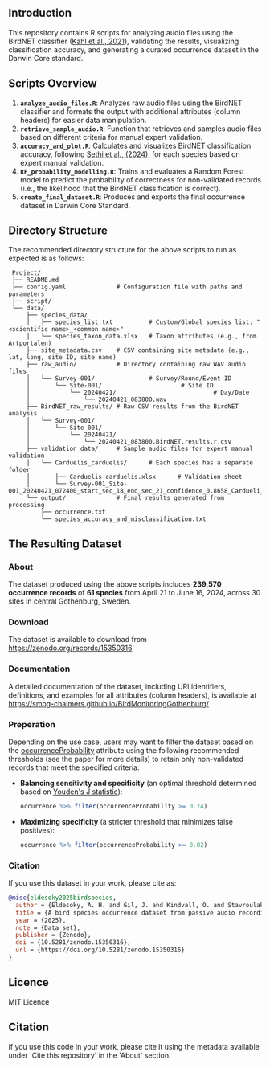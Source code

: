 ## Introduction

This repository contains R scripts for analyzing audio files using the BirdNET classifier ([Kahl et al., 2021](https://www.sciencedirect.com/science/article/pii/S1574954121000273?via%3Dihub)), validating the results, visualizing classification accuracy, and generating a curated occurrence dataset in the Darwin Core standard.

## Scripts Overview

1. **`analyze_audio_files.R`**: Analyzes raw audio files using the BirdNET classifier and formats the output with additional attributes (column headers) for easier data manipulation.
2. **`retrieve_sample_audio.R`**: Function that retrieves and samples audio files based on different criteria for manual expert validation.
3. **`accuracy_and_plot.R`**: Calculates and visualizes BirdNET classification accuracy, following [Sethi et al., (2024)](https://www.pnas.org/doi/10.1073/pnas.2315933121), for each species based on expert manual validation.
4. **`RF_probability_modelling.R`**: Trains and evaluates a Random Forest model to predict the probability of correctness for non-validated records (i.e., the likelihood that the BirdNET classification is correct).
5. **`create_final_dataset.R`**: Produces and exports the final occurrence dataset in Darwin Core Standard.

## Directory Structure

The recommended directory structure for the above scripts to run as expected is as follows:

```plaintext
 Project/
 ├── README.md 
 ├── config.yaml              # Configuration file with paths and parameters
 ├── script/                  
 └── data/
     ├── species_data/
     │   ├── species_list.txt          # Custom/Global species list: "<scientific name>_<common name>"
     │   └── species_taxon_data.xlsx   # Taxon attributes (e.g., from Artportalen)
     ├── site_metadata.csv    # CSV containing site metadata (e.g., lat, long, site ID, site name)
     ├── raw_audio/           # Directory containing raw WAV audio files
     │   └── Survey-001/               # Survey/Round/Event ID
     │       └── Site-001/                      # Site ID                    
     │           └── 20240421/                           # Day/Date
     │               └── 20240421_083800.wav
     ├── BirdNET_raw_results/ # Raw CSV results from the BirdNET analysis
     │   └── Survey-001/
     │       └── Site-001/
     │           └── 20240421/
     │               └── 20240421_083800.BirdNET.results.r.csv
     ├── validation_data/     # Sample audio files for expert manual validation
     │   └── Carduelis_carduelis/      # Each species has a separate folder
     │       ├── Carduelis carduelis.xlsx      # Validation sheet
     │       └── Survey-001_Site-001_20240421_072400_start_sec_18_end_sec_21_confidence_0.8658_Cardueli_carduelis.wav
     └── output/              # Final results generated from processing
         ├── occurrence.txt
         └── species_accuracy_and_misclassification.txt
```

## The Resulting Dataset 

### About

The dataset produced using the above scripts includes **239,570 occurrence records** of **61 species** from April 21 to June 16, 2024, across 30 sites in central Gothenburg, Sweden. 

### Download

The dataset is available to download from https://zenodo.org/records/15350316

### Documentation

A detailed documentation of the dataset, including URI identifiers, definitions, and examples for all attributes (column headers), is available at https://smog-chalmers.github.io/BirdMonitoringGothenburg/

### Preperation

Depending on the use case, users may want to filter the dataset based on the [occurrenceProbability](https://smog-chalmers.github.io/BirdMonitoringGothenburg/#occurrenceProbability) attribute using the following recommended thresholds (see the paper for more details) to retain only non-validated records that meet the specified criteria:

- **Balancing sensitivity and specificity** (an optimal threshold determined based on [Youden's J statistic](https://acsjournals.onlinelibrary.wiley.com/doi/10.1002/1097-0142(1950)3:1%3C32::AID-CNCR2820030106%3E3.0.CO;2-3)):

    ```r
    occurrence %>% filter(occurrenceProbability >= 0.74)
    ```
    
-  **Maximizing specificity** (a stricter threshold that minimizes false positives):

    ```r
    occurrence %>% filter(occurrenceProbability >= 0.82)
    ```

### Citation 

If you use this dataset in your work, please cite as:

```bibtex
@misc{eldesoky2025birdspecies,
  author = {Eldesoky, A. H. and Gil, J. and Kindvall, O. and Stavroulaki, I. and Jonasson, L. and Bennet, D. and Yang, W. and Martínez, A. and Lichter, R. and Petrou, F. and Berghauser Pont, M.},
  title = {A bird species occurrence dataset from passive audio recordings across dense urban areas in Gothenburg, Sweden},
  year = {2025},
  note = {Data set},
  publisher = {Zenodo},
  doi = {10.5281/zenodo.15350316},
  url = {https://doi.org/10.5281/zenodo.15350316}
}
```

## Licence

MIT Licence

## Citation

If you use this code in your work, please cite it using the metadata available under 'Cite this repository' in the 'About' section. 
